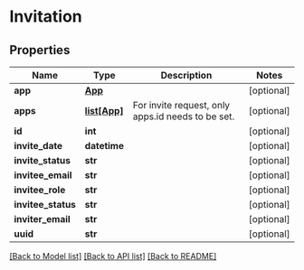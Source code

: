 # Invitation

## Properties
| Name               | Type                    | Description                                       | Notes      |
| ------------------ | ----------------------- | ------------------------------------------------- | ---------- |
| **app**            | [**App**](App.md)       |                                                   | [optional] |
| **apps**           | [**list[App]**](App.md) | For invite request, only apps.id needs to be set. | [optional] |
| **id**             | **int**                 |                                                   | [optional] |
| **invite_date**    | **datetime**            |                                                   | [optional] |
| **invite_status**  | **str**                 |                                                   | [optional] |
| **invitee_email**  | **str**                 |                                                   | [optional] |
| **invitee_role**   | **str**                 |                                                   | [optional] |
| **invitee_status** | **str**                 |                                                   | [optional] |
| **inviter_email**  | **str**                 |                                                   | [optional] |
| **uuid**           | **str**                 |                                                   | [optional] |

[[Back to Model list]](../README.md#documentation-for-models) [[Back to API list]](../README.md#documentation-for-api-endpoints) [[Back to README]](../README.md)
